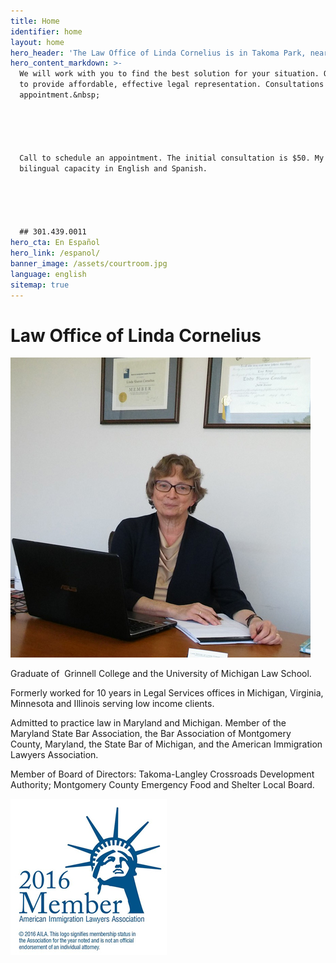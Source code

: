 ```yaml
---
title: Home
identifier: home
layout: home
hero_header: 'The Law Office of Linda Cornelius is in Takoma Park, near Langley Park. I represent clients in immigration cases and in civil cases in Maryland state courts.'
hero_content_markdown: >-
  We will work with you to find the best solution for your situation. Our goal is
  to provide affordable, effective legal representation. Consultations are by
  appointment.&nbsp;





  Call to schedule an appointment. The initial consultation is $50. My office has
  bilingual capacity in English and Spanish.





  ## 301.439.0011
hero_cta: En Español
hero_link: /espanol/
banner_image: /assets/courtroom.jpg
language: english
sitemap: true
---
```



# Law Office of Linda Cornelius

![Linda Cornelius](/assets/lindacornelius.jpg)

Graduate of  Grinnell College and the University of Michigan Law School.

Formerly worked for 10 years in Legal Services offices in Michigan, Virginia, Minnesota and Illinois serving low income clients.

Admitted to practice law in Maryland and Michigan. Member of the Maryland State Bar Association, the Bar Association of Montgomery County, Maryland, the State Bar of Michigan, and the American Immigration Lawyers Association.

Member of Board of Directors: Takoma-Langley Crossroads Development Authority; Montgomery County Emergency Food and Shelter Local Board.

![American Immigration Lawyers Association](/assets/aila.jpg)